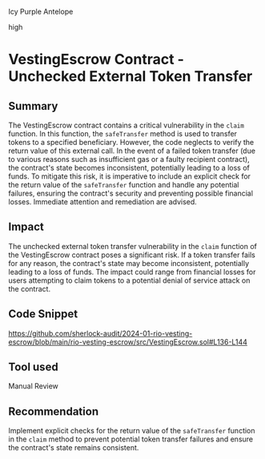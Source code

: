 Icy Purple Antelope

high

# VestingEscrow Contract - Unchecked External Token Transfer

## Summary

The VestingEscrow contract contains a critical vulnerability in the `claim` function. In this function, the `safeTransfer` method is used to transfer tokens to a specified beneficiary. However, the code neglects to verify the return value of this external call. In the event of a failed token transfer (due to various reasons such as insufficient gas or a faulty recipient contract), the contract's state becomes inconsistent, potentially leading to a loss of funds. To mitigate this risk, it is imperative to include an explicit check for the return value of the `safeTransfer` function and handle any potential failures, ensuring the contract's security and preventing possible financial losses. Immediate attention and remediation are advised.

## Impact

The unchecked external token transfer vulnerability in the `claim` function of the VestingEscrow contract poses a significant risk. If a token transfer fails for any reason, the contract's state may become inconsistent, potentially leading to a loss of funds. The impact could range from financial losses for users attempting to claim tokens to a potential denial of service attack on the contract.

## Code Snippet

https://github.com/sherlock-audit/2024-01-rio-vesting-escrow/blob/main/rio-vesting-escrow/src/VestingEscrow.sol#L136-L144
## Tool used

Manual Review

## Recommendation

Implement explicit checks for the return value of the `safeTransfer` function in the `claim` method to prevent potential token transfer failures and ensure the contract's state remains consistent.
